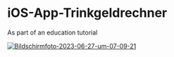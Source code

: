 # iOS-App-Trinkgeldrechner
As part of an education tutorial

<a href="https://ibb.co/XFmjvvk"><img src="https://i.ibb.co/j37b11Z/Bildschirmfoto-2023-06-27-um-07-09-21.png" alt="Bildschirmfoto-2023-06-27-um-07-09-21" border="0"></a>
